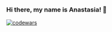 ### Hi there, my name is Anastasia! 👋

[![codewars](https://www.codewars.com/users/username/badges/large)](https://www.codewars.com/users/almightychica)



